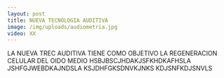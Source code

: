 ```yaml
---
layout: post
title: NUEVA TECNOLOGIA AUDITIVA
image: /img/uploads/audiometria.jpg
video: XX
---
```

LA NUEVA TREC AUDITIVA TIENE COMO OBJETIVO LA REGENERACION CELULAR DEL OIDO MEDIO HSBJBSCJHDAKJSFKHDKAFHSLA JSHFGJWEBDKAJNDSLA KSJDHFGKSDNVKJNKS KDJSNFKDJSNVLS
